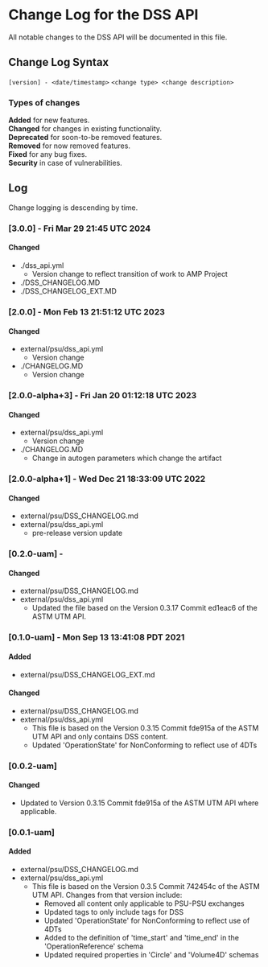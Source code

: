 # Change Log for the DSS API
All notable changes to the DSS API will be documented in this file.

## Change Log Syntax
``[version] - <date/timestamp>``
``<change type> <change description>``

### Types of changes
__Added__ for new features.  
__Changed__ for changes in existing functionality.  
__Deprecated__ for soon-to-be removed features.  
__Removed__ for now removed features.  
__Fixed__ for any bug fixes.  
__Security__ in case of vulnerabilities.  

## Log
Change logging is descending by time.

### [3.0.0] - Fri Mar 29 21:45 UTC 2024
#### Changed
- ./dss_api.yml
   - Version change to reflect transition of work to AMP Project
- ./DSS_CHANGELOG.MD
- ./DSS_CHANGELOG_EXT.MD

### [2.0.0] - Mon Feb 13 21:51:12 UTC 2023
#### Changed
- external/psu/dss_api.yml
   - Version change
- ./CHANGELOG.MD
   - Version change

### [2.0.0-alpha+3] - Fri Jan 20 01:12:18 UTC 2023
#### Changed
- external/psu/dss_api.yml
   - Version change
- ./CHANGELOG.MD
   - Change in autogen parameters which change the artifact

### [2.0.0-alpha+1] - Wed Dec 21 18:33:09 UTC 2022
#### Changed
- external/psu/DSS_CHANGELOG.md
- external/psu/dss_api.yml
  - pre-release version update

### [0.2.0-uam] - 
#### Changed
- external/psu/DSS_CHANGELOG.md
- external/psu/dss_api.yml
    - Updated the file based on the Version 0.3.17 Commit ed1eac6 of the ASTM UTM API.

### [0.1.0-uam] - Mon Sep 13 13:41:08 PDT 2021
#### Added
- external/psu/DSS_CHANGELOG_EXT.md
#### Changed
- external/psu/DSS_CHANGELOG.md
- external/psu/dss_api.yml
    - This file is based on the Version 0.3.15 Commit fde915a of the ASTM UTM API and only contains DSS content.
    - Updated 'OperationState' for NonConforming to reflect use of 4DTs

### [0.0.2-uam]
#### Changed
- Updated to Version 0.3.15 Commit fde915a of the ASTM UTM API where applicable.

### [0.0.1-uam]
#### Added
- external/psu/DSS_CHANGELOG.md
- external/psu/dss_api.yml 
    - This file is based on the Version 0.3.5 Commit 742454c of the ASTM UTM API. Changes from that version include: 
        - Removed all content only applicable to PSU-PSU exchanges
        - Updated tags to only include tags for DSS
        - Updated 'OperationState' for NonConforming to reflect use of 4DTs
        - Added to the definition of 'time_start' and 'time_end' in the 'OperationReference' schema
        - Updated required properties in 'Circle' and 'Volume4D' schemas


